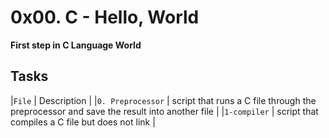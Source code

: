 # 0x00. C - Hello, World
**First step in C Language World**
## Tasks
|`File` | Description |
|`0. Preprocessor` | script that runs a C file through the preprocessor and save the result into another file |
|`1-compiler` | script that compiles a C file but does not link |
